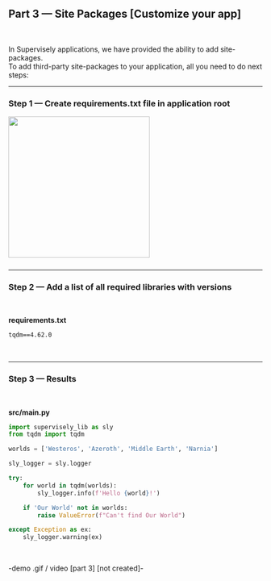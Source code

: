 
<div align="left" markdown>

## **Part 3 — Site Packages [Customize your app]**  
<br/>
</div>

In Supervisely applications, we have provided the ability to add site-packages.  
To add third-party site-packages to your application, all you need to do next steps:

---
### Step 1 — Create requirements.txt file in application root

<img src="https://user-images.githubusercontent.com/33942379/128166008-3be2aac1-0d18-4db2-81e0-ceffe34c35ff.png" width="280px" style='padding-bottom: 10px'/>


---
### Step 2 — Add a list of all required libraries with versions

<br/>

**requirements.txt**

``` txt
tqdm==4.62.0
```

<br/>


---
### Step 3 — Results

<br/>

**src/main.py**
```python
import supervisely_lib as sly
from tqdm import tqdm

worlds = ['Westeros', 'Azeroth', 'Middle Earth', 'Narnia']

sly_logger = sly.logger

try:
    for world in tqdm(worlds):
        sly_logger.info(f'Hello {world}!')

    if 'Our World' not in worlds:
        raise ValueError(f"Can't find Our World")

except Exception as ex:
    sly_logger.warning(ex) 
```
<br/>

-demo .gif / video [part 3] [not created]-


